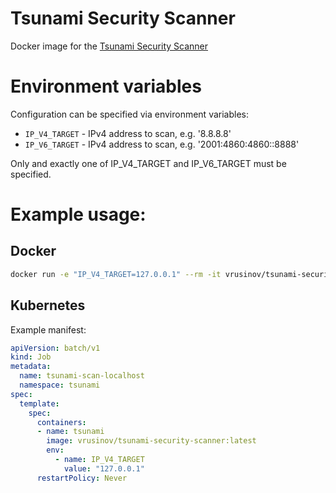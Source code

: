 # Tsunami Security Scanner

Docker image for the [Tsunami Security Scanner](https://github.com/google/tsunami-security-scanner)

# Environment variables

Configuration can be specified via environment variables:

*   `IP_V4_TARGET` - IPv4 address to scan, e.g. '8.8.8.8'
*   `IP_V6_TARGET` - IPv4 address to scan, e.g. '2001:4860:4860::8888'

Only and exactly one of IP_V4_TARGET and IP_V6_TARGET must be specified.

# Example usage:

## Docker

```bash
docker run -e "IP_V4_TARGET=127.0.0.1" --rm -it vrusinov/tsunami-security-scanner:latest
```
## Kubernetes

Example manifest:

```yaml
apiVersion: batch/v1
kind: Job
metadata:
  name: tsunami-scan-localhost
  namespace: tsunami
spec:
  template:
    spec:
      containers:
      - name: tsunami
        image: vrusinov/tsunami-security-scanner:latest
        env:
          - name: IP_V4_TARGET
            value: "127.0.0.1"
      restartPolicy: Never
```
